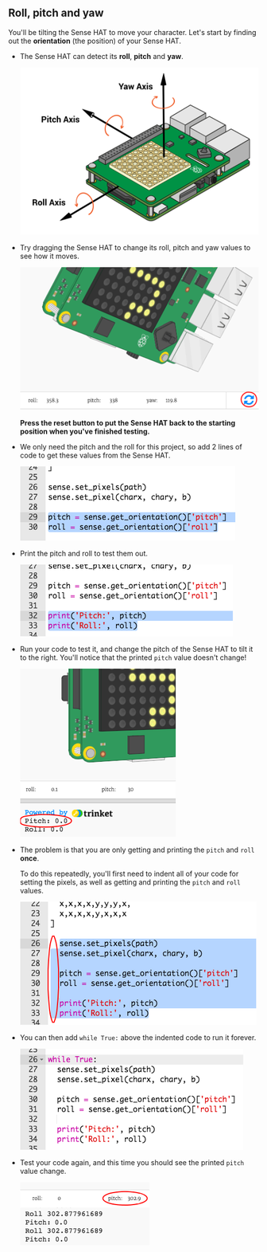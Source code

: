 ## Roll, pitch and yaw

You'll be tilting the Sense HAT to move your character. Let's start by finding out the **orientation** (the position) of your Sense HAT.

+ The Sense HAT can detect its **roll**, **pitch** and **yaw**.
    
    ![צילום מסך](images/tightrope-rpy.png)

+ Try dragging the Sense HAT to change its roll, pitch and yaw values to see how it moves.
    
    ![צילום מסך](images/tightrope-rpy-test.png)
    
    **Press the reset button to put the Sense HAT back to the starting position when you've finished testing.**

+ We only need the pitch and the roll for this project, so add 2 lines of code to get these values from the Sense HAT.
    
    ![צילום מסך](images/tightrope-roll-pitch.png)

+ Print the pitch and roll to test them out.
    
    ![צילום מסך](images/tightrope-roll-pitch-print.png)

+ Run your code to test it, and change the pitch of the Sense HAT to tilt it to the right. You'll notice that the printed `pitch` value doesn't change!
    
    ![צילום מסך](images/tightrope-pitch-test.png)

+ The problem is that you are only getting and printing the `pitch` and `roll` **once**.
    
    To do this repeatedly, you'll first need to indent all of your code for setting the pixels, as well as getting and printing the `pitch` and `roll` values.
    
    ![צילום מסך](images/tightrope-indent.png)

+ You can then add `while True:` above the indented code to run it forever.
    
    ![צילום מסך](images/tightrope-forever.png)

+ Test your code again, and this time you should see the printed `pitch` value change.
    
    ![צילום מסך](images/tightrope-pitch-test-fix.png)